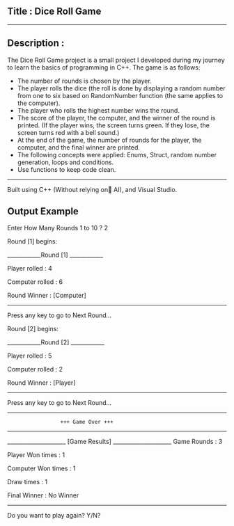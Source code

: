 ## Title : Dice Roll Game

---

## Description :
The Dice Roll Game project is a small project I developed during my journey to learn the basics of programming in C++. The game is as follows:
- The number of rounds is chosen by the player.
- The player rolls the dice (the roll is done by displaying a random number from one to six based on RandomNumber function (the same applies to the computer).
- The player who rolls the highest number wins the round.
- The score of the player, the computer, and the winner of the round is printed. (If the player wins, the screen turns green. If they lose, the screen turns red with a bell sound.)
- At the end of the game, the number of rounds for the player, the computer, and the final winner are printed.
- The following concepts were applied: Enums, Struct, random number generation, loops and conditions.
- Use functions to keep code clean.

---

Built using C++ (Without relying on َAI), and Visual Studio.

## Output Example

Enter How Many Rounds 1 to 10 ? 
2

Round [1] begins:

____________Round [1] ____________

Player rolled   : 4

Computer rolled : 6

Round Winner    : [Computer]

__________________________________

Press any key to go to Next Round...

Round [2] begins:

____________Round [2] ____________

Player rolled   : 5

Computer rolled : 2

Round Winner    : [Player]

__________________________________

Press any key to go to Next Round...

__________________________________________________________
                     +++ Game Over +++
__________________________________________________________

_____________________ [Game Results] _____________________
Game Rounds        : 3

Player Won times   : 1

Computer Won times : 1

Draw times         : 1

Final Winner       : No Winner
__________________________________________________________

Do you want to play again? Y/N? 

